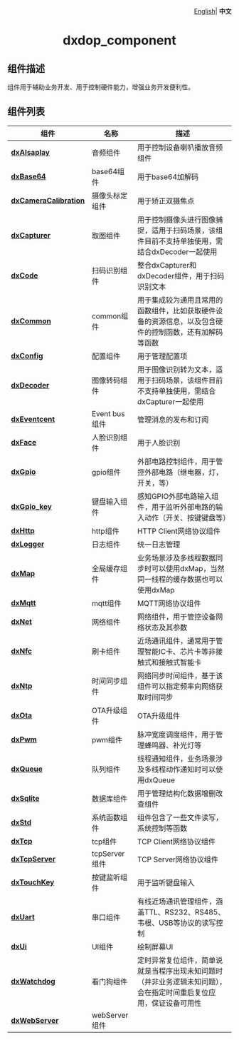 <p align="right">
    <a href="./README.md">English</a>| <b>中文</b>
</p>

 <h1 align="center">dxdop_component</h1>

## 组件描述
组件用于辅助业务开发、用于控制硬件能力，增强业务开发便利性。

## 组件列表
| 组件 | 名称  | 描述 |
| --- | --- | ---- |
| **<a href="./dxAlsa/dxAlsa.js" target="_blank">dxAlsaplay</a>** | 音频组件 | 用于控制设备喇叭播放音频组件 |
| **<a href="./dxBase64/dxBase64.js" target="_blank">dxBase64</a>** | base64组件 | 用于base64加解码 |
| **<a href="./dxCameraCalibration/dxCameraCalibration.js" target="_blank">dxCameraCalibration</a>** | 摄像头标定组件 | 用于矫正双摄焦点 |
| **<a href="./dxCapturer/dxCapturer.js" target="_blank">dxCapturer</a>** | 取图组件 | 用于控制摄像头进行图像捕捉，适用于扫码场景，该组件目前不支持单独使用，需结合dxDecoder一起使用 |
| **<a href="./dxCode/dxCode.js" target="_blank">dxCode</a>** | 扫码识别组件 | 整合dxCapturer和dxDecoder组件，用于扫码识别文本 |
| **<a href="./dxCommon/dxCommon.js" target="_blank">dxCommon</a>** | common组件 | 用于集成较为通用且常用的函数组件，比如获取硬件设备的资源信息，以及包含硬件的控制函数，还有加解码等函数 |
| **<a href="./dxConfig/dxConfig.js" target="_blank">dxConfig</a>** | 配置组件 | 用于管理配置项 |
| **<a href="./dxDecoder/dxDecoder.js" target="_blank">dxDecoder</a>** | 图像转码组件 | 用于图像识别转为文本，适用于扫码场景，该组件目前不支持单独使用，需结合dxCapturer一起使用 |
| **<a href="./dxEventCenter/dxEventCenter.js" target="_blank">dxEventcent</a>** | Event bus组件 | 管理消息的发布和订阅 |
| **<a href="./dxFace/dxFace.js" target="_blank">dxFace</a>** | 人脸识别组件 | 用于人脸识别 |
| **<a href="./dxGpio/dxGpio.js" target="_blank">dxGpio</a>** | gpio组件 | 外部电路控制组件，用于管控外部电路（继电器，灯，开关，等） |
| **<a href="./dxGpioKey/dxGpioKey.js" target="_blank">dxGpio_key</a>** | 键盘输入组件 | 感知GPIO外部电路输入组件，用于监听外部电路的输入动作（开关、按键键盘等） |
| **<a href="./dxHttp/dxHttp.js" target="_blank">dxHttp</a>** | http组件 | HTTP Client网络协议组件 |
| **<a href="./dxLogger/dxLogger.js" target="_blank">dxLogger</a>** | 日志组件 | 统一日志管理 |
| **<a href="./dxMap/dxMap.js" target="_blank">dxMap</a>** | 全局缓存组件 | 业务场景涉及多线程数据同步时可以使用dxMap，当然同一线程的缓存数据也可以使用dxMap |
| **<a href="./dxMqtt/dxMqtt.js" target="_blank">dxMqtt</a>** | mqtt组件 | MQTT网络协议组件 |
| **<a href="./dxNet/dxNet.js" target="_blank">dxNet</a>** | 网络组件 | 网络组件，用于管控设备网络状态及其参数 |
| **<a href="./dxNfc/dxNfc.js" target="_blank">dxNfc</a>** | 刷卡组件 | 近场通讯组件，通常用于管理智能IC卡、芯片卡等非接触式和接触式智能卡 |
| **<a href="./dxNtp/dxNtp.js" target="_blank">dxNtp</a>** | 时间同步组件 | 网络同步时间组件，基于该组件可以指定频率向网络获取时间同步 |
| **<a href="./dxOta/dxOta.js" target="_blank">dxOta</a>** | OTA升级组件 | OTA升级组件 |
| **<a href="./dxPwm/dxPwm.js" target="_blank">dxPwm</a>** | pwm组件 | 脉冲宽度调度组件，用于管理蜂鸣器、补光灯等 |
| **<a href="./dxQueue/dxQueue.js" target="_blank">dxQueue</a>** | 队列组件 | 线程通知组件，业务场景涉及多线程动作通知时可以使用dxQueue |
| **<a href="./dxSqlite/dxSqlite.js" target="_blank">dxSqlite</a>** | 数据库组件 | 用于管理结构化数据增删改查组件 |
| **<a href="./dxStd/dxStd.js" target="_blank">dxStd</a>** | 系统函数组件 | 组件包含了一些文件读写，系统控制等函数 |
| **<a href="./dxTcp/dxTcp.js" target="_blank">dxTcp</a>** | tcp组件 | TCP Client网络协议组件 |
| **<a href="./dxTcpServer/dxTcpServer.js" target="_blank">dxTcpServer</a>** | tcpServer组件 | TCP Server网络协议组件 |
| **<a href="./dxTouchKey/dxTouchKey.js" target="_blank">dxTouchKey</a>** | 按键监听组件 | 用于监听键盘输入 |
| **<a href="./dxUart/dxUart.js" target="_blank">dxUart</a>** | 串口组件 | 有线近场通讯管理组件，涵盖TTL、RS232、RS485、韦根、USB等协议的读写控制 |
| **<a href="./dxUi/dxUi.js" target="_blank">dxUi</a>** | UI组件 | 绘制屏幕UI |
| **<a href="./dxWatchdog/dxWatchdog.js" target="_blank">dxWatchdog</a>** | 看门狗组件 | 定时异常复位组件，简单说就是当程序出现未知问题时（并非业务逻辑未知问题），会在指定时间重启复位应用，保证设备可用性 |
| **<a href="./dxWebserver/dxWebserver.js" target="_blank">dxWebServer</a>** | webServer组件 |  |
